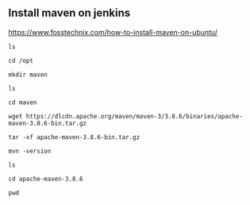 ## Install maven on jenkins
https://www.fosstechnix.com/how-to-install-maven-on-ubuntu/

```
ls
```
```
cd /opt
```
```
mkdir maven
```
```
ls
```
```
cd maven
```
```
wget https://dlcdn.apache.org/maven/maven-3/3.8.6/binaries/apache-maven-3.8.6-bin.tar.gz
```
```
tar -xf apache-maven-3.8.6-bin.tar.gz
```
```
mvn -version
```
```
ls
```
```
cd apache-maven-3.8.6
```
```
pwd
```



